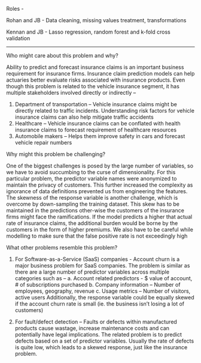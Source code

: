 Roles - 

Rohan and JB - Data cleaning, missing values treatment, transformations

Kennan and JB - Lasso regression, random forest and k-fold cross validation

----------------------------------------------------------------------------------------------------------------------------------

Who might care about this problem and why?

Ability to predict and forecast insurance claims is an important business requirement for insurance firms. Insurance claim prediction models can help actuaries better evaluate risks associated with insurance products. 
Even though this problem is related to the vehicle insurance segment, it has multiple stakeholders involved directly or indirectly – 
1.	Department of transportation – Vehicle insurance claims might be directly related to traffic incidents. Understanding risk factors for vehicle insurance claims can also help mitigate traffic accidents 
2.	Healthcare – Vehicle insurance claims can be conflated with health insurance claims to forecast requirement of healthcare resources
3.	Automobile makers – Helps them improve safety in cars and forecast vehicle repair numbers

Why might this problem be challenging?

One of the biggest challenges is posed by the large number of variables, so we have to avoid succumbing to the curse of dimensionality. For this particular problem, the predictor variable names were anonymized to maintain the privacy of customers. This further increased the complexity as ignorance of data definitions prevented us from engineering the features. The skewness of the response variable is another challenge, which is overcome by down-sampling the training dataset. This skew has to be maintained in the predictions other-wise the customers of the insurance firms might face the ramifications. If the model predicts a higher that actual rate of insurance claims, the additional burden would be borne by the customers in the form of higher premiums. We also have to be careful while modelling to make sure that the false positive rate is not exceedingly high

What other problems resemble this problem?

1.	For Software-as-a-Service (SaaS) companies - Account churn is a major business problem for SaaS companies. The problem is similar as there are a large number of predictor variables across multiple categories such as – 
a.	Account related predictors - $ value of account, # of subscriptions purchased
b.	Company information – Number of employees, geography, revenue
c.	Usage metrics – Number of visitors, active users
Additionally, the response variable could be equally skewed if the account churn rate is small (ie. the business isn’t losing a lot of customers)

2.	For fault/defect detection – Faults or defects within manufactured products cause wastage, increase maintenance costs and can potentially have legal implications. The related problem is to predict defects based on a set of predictor variables. Usually the rate of defects is quite low, which leads to a skewed response, just like the insurance problem.
